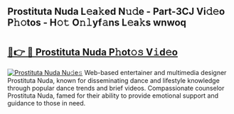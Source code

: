 ## Prostituta Nuda L𝚎a𝚔ed N𝚞𝚍e - Part-3CJ Vi𝚍𝚎o P𝚑𝚘tos - H𝚘𝚝 O𝚗𝚕yf𝚊ns L𝚎a𝚔s wnwoq

# <h2><a href="http://kf8v9w.oniu.top/?m=Prostituta+Nuda">🔗👉 🔴 Prostituta Nuda P𝚑ot𝚘𝚜 V𝚒d𝚎o</a></h2>

[![Prostituta Nuda Nu𝚍e𝚜](https://i.imgur.com/0qMVB7G.gif)](http://kf8v9w.oniu.top/?m=Prostituta+Nuda)
Web-based entertainer and multimedia designer Prostituta Nuda, known for disseminating dance and lifestyle knowledge through popular dance trends and brief videos. Compassionate counselor Prostituta Nuda, famed for their ability to provide emotional support and guidance to those in need.  
